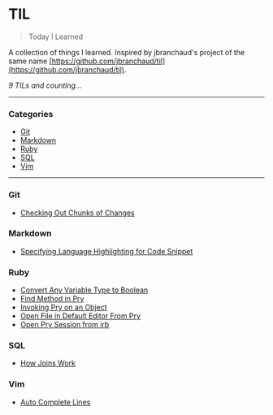 # TIL

> Today I Learned

A collection of things I learned. Inspired by jbranchaud's project of the same name [https://github.com/jbranchaud/til](https://github.com/jbranchaud/til).

*9 TILs and counting...*

---

### Categories

* [Git](#git)
* [Markdown](#markdown)
* [Ruby](#ruby)
* [SQL](#SQL)
* [Vim](#vim)

---

### Git

* [Checking Out Chunks of Changes](git/checkout-chunks-of-changes.md)

### Markdown

* [Specifying Language Highlighting for Code Snippet](markdown/specifying-language-highlighting-for-code-snippet.md)

### Ruby

* [Convert Any Variable Type to Boolean](ruby/convert-any-variable-type-to-boolean.md)
* [Find Method in Pry](ruby/find-method-in-pry.md)
* [Invoking Pry on an Object](ruby/invoking-pry-on-an-object.md)
* [Open File in Default Editor From Pry](ruby/open-file-in-default-editor-from-pry.md)
* [Open Pry Session from irb](ruby/open-pry-session-from-irb.md)

### SQL

* [How Joins Work](SQL/how_joins_work.md)

### Vim

* [Auto Complete Lines](vim/auto-complete-lines.md)
